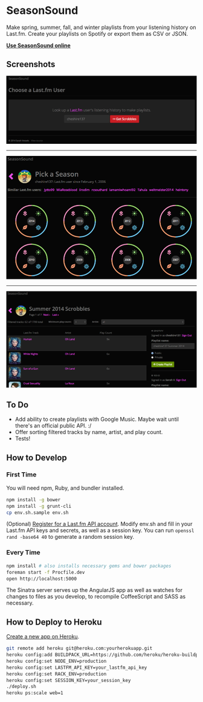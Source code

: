 # SeasonSound

Make spring, summer, fall, and winter playlists from your listening history on Last.fm. Create your playlists on Spotify or export them as CSV or JSON.

**[Use SeasonSound online](http://season-sound.herokuapp.com/)**

## Screenshots

![Last.fm user choice](https://raw.githubusercontent.com/cheshire137/seasonal-playlister/master/screenshot0.png)

----

![Year and season choice](https://raw.githubusercontent.com/cheshire137/seasonal-playlister/master/screenshot1.png)

----

![Playlist creation](https://raw.githubusercontent.com/cheshire137/seasonal-playlister/master/screenshot2.png)

## To Do

- Add ability to create playlists with Google Music. Maybe wait until there's an official public API. :/
- Offer sorting filtered tracks by name, artist, and play count.
- Tests!

## How to Develop

### First Time

You will need npm, Ruby, and bundler installed.

```bash
npm install -g bower
npm install -g grunt-cli
cp env.sh.sample env.sh
```

(Optional) [Register for a Last.fm API account](http://www.last.fm/api/account/create).
Modify env.sh and fill in your Last.fm API keys and secrets, as well as a session key.
You can run `openssl rand -base64 40` to generate a random session key.

### Every Time

```bash
npm install # also installs necessary gems and bower packages
foreman start -f Procfile.dev
open http://localhost:5000
```

The Sinatra server serves up the AngularJS app as well as watches for changes to
files as you develop, to recompile CoffeeScript and SASS as necessary.

## How to Deploy to Heroku

[Create a new app on Heroku](https://dashboard.heroku.com/apps).

```bash
git remote add heroku git@heroku.com:yourherokuapp.git
heroku config:add BUILDPACK_URL=https://github.com/heroku/heroku-buildpack-ruby.git
heroku config:set NODE_ENV=production
heroku config:set LASTFM_API_KEY=your_lastfm_api_key
heroku config:set RACK_ENV=production
heroku config:set SESSION_KEY=your_session_key
./deploy.sh
heroku ps:scale web=1
```
